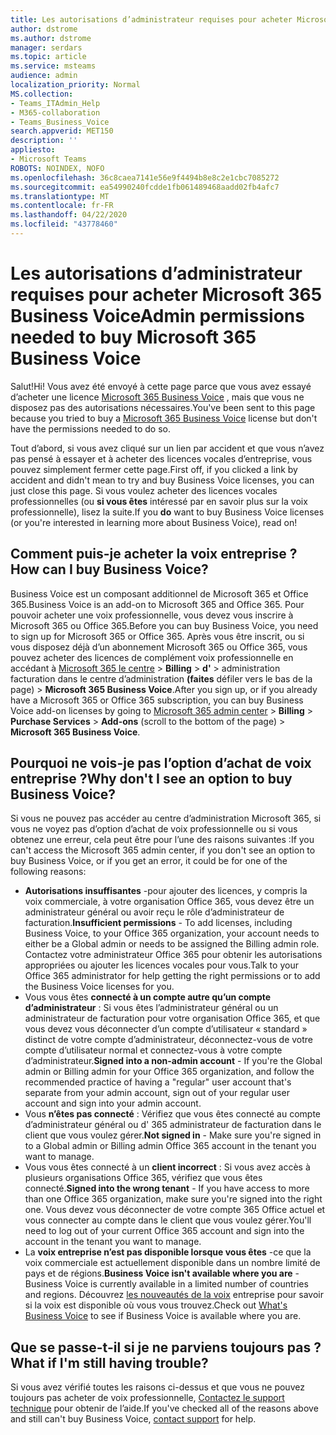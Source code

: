```yaml
---
title: Les autorisations d’administrateur requises pour acheter Microsoft 365 Business Voice
author: dstrome
ms.author: dstrome
manager: serdars
ms.topic: article
ms.service: msteams
audience: admin
localization_priority: Normal
MS.collection:
- Teams_ITAdmin_Help
- M365-collaboration
- Teams_Business_Voice
search.appverid: MET150
description: ''
appliesto:
- Microsoft Teams
ROBOTS: NOINDEX, NOFO
ms.openlocfilehash: 36c8caea7141e56e9f4494b8e8c2e1cbc7085272
ms.sourcegitcommit: ea54990240fcdde1fb061489468aadd02fb4afc7
ms.translationtype: MT
ms.contentlocale: fr-FR
ms.lasthandoff: 04/22/2020
ms.locfileid: "43778460"
---
```

# <a name="admin-permissions-needed-to-buy-microsoft-365-business-voice"></a><span data-ttu-id="ca02b-102">Les autorisations d’administrateur requises pour acheter Microsoft 365 Business Voice</span><span class="sxs-lookup"><span data-stu-id="ca02b-102">Admin permissions needed to buy Microsoft 365 Business Voice</span></span>

<span data-ttu-id="ca02b-103">Salut!</span><span class="sxs-lookup"><span data-stu-id="ca02b-103">Hi!</span></span> <span data-ttu-id="ca02b-104">Vous avez été envoyé à cette page parce que vous avez essayé d’acheter une licence [Microsoft 365 Business Voice](../whats-business-voice.md) , mais que vous ne disposez pas des autorisations nécessaires.</span><span class="sxs-lookup"><span data-stu-id="ca02b-104">You've been sent to this page because you tried to buy a [Microsoft 365 Business Voice](../whats-business-voice.md) license but don't have the permissions needed to do so.</span></span>

<span data-ttu-id="ca02b-105">Tout d’abord, si vous avez cliqué sur un lien par accident et que vous n’avez pas pensé à essayer et à acheter des licences vocales d’entreprise, vous pouvez simplement fermer cette page.</span><span class="sxs-lookup"><span data-stu-id="ca02b-105">First off, if you clicked a link by accident and didn't mean to try and buy Business Voice licenses, you can just close this page.</span></span> <span data-ttu-id="ca02b-106">Si vous voulez acheter des licences vocales professionnelles (ou **si vous êtes** intéressé par en savoir plus sur la voix professionnelle), lisez la suite.</span><span class="sxs-lookup"><span data-stu-id="ca02b-106">If you **do** want to buy Business Voice licenses (or you're interested in learning more about Business Voice), read on!</span></span>

## <a name="how-can-i-buy-business-voice"></a><span data-ttu-id="ca02b-107">Comment puis-je acheter la voix entreprise ?</span><span class="sxs-lookup"><span data-stu-id="ca02b-107">How can I buy Business Voice?</span></span>

<span data-ttu-id="ca02b-108">Business Voice est un composant additionnel de Microsoft 365 et Office 365.</span><span class="sxs-lookup"><span data-stu-id="ca02b-108">Business Voice is an add-on to Microsoft 365 and Office 365.</span></span> <span data-ttu-id="ca02b-109">Pour pouvoir acheter une voix professionnelle, vous devez vous inscrire à Microsoft 365 ou Office 365.</span><span class="sxs-lookup"><span data-stu-id="ca02b-109">Before you can buy Business Voice, you need to sign up for Microsoft 365 or Office 365.</span></span> <span data-ttu-id="ca02b-110">Après vous être inscrit, ou si vous disposez déjà d’un abonnement Microsoft 365 ou Office 365, vous pouvez acheter des licences de complément voix professionnelle en accédant à [Microsoft 365 le centre](https://admin.microsoft.com) > **Billing** > **d'** > administration facturation dans le centre d’administration **(faites** défiler vers le bas de la page) > **Microsoft 365 Business Voice**.</span><span class="sxs-lookup"><span data-stu-id="ca02b-110">After you sign up, or if you already have a Microsoft 365 or Office 365 subscription, you can buy Business Voice add-on licenses by going to [Microsoft 365 admin center](https://admin.microsoft.com) > **Billing** > **Purchase Services** > **Add-ons** (scroll to the bottom of the page) > **Microsoft 365 Business Voice**.</span></span>

## <a name="why-dont-i-see-an-option-to-buy-business-voice"></a><span data-ttu-id="ca02b-111">Pourquoi ne vois-je pas l’option d’achat de voix entreprise ?</span><span class="sxs-lookup"><span data-stu-id="ca02b-111">Why don't I see an option to buy Business Voice?</span></span>

<span data-ttu-id="ca02b-112">Si vous ne pouvez pas accéder au centre d’administration Microsoft 365, si vous ne voyez pas d’option d’achat de voix professionnelle ou si vous obtenez une erreur, cela peut être pour l’une des raisons suivantes :</span><span class="sxs-lookup"><span data-stu-id="ca02b-112">If you can't access the Microsoft 365 admin center, if you don't see an option to buy Business Voice, or if you get an error, it could be for one of the following reasons:</span></span>

- <span data-ttu-id="ca02b-113">**Autorisations insuffisantes** -pour ajouter des licences, y compris la voix commerciale, à votre organisation Office 365, vous devez être un administrateur général ou avoir reçu le rôle d’administrateur de facturation.</span><span class="sxs-lookup"><span data-stu-id="ca02b-113">**Insufficient permissions** - To add licenses, including Business Voice, to your Office 365 organization, your account needs to either be a Global admin or needs to be assigned the Billing admin role.</span></span> <span data-ttu-id="ca02b-114">Contactez votre administrateur Office 365 pour obtenir les autorisations appropriées ou ajouter les licences vocales pour vous.</span><span class="sxs-lookup"><span data-stu-id="ca02b-114">Talk to your Office 365 administrator for help getting the right permissions or to add the Business Voice licenses for you.</span></span>
- <span data-ttu-id="ca02b-115">Vous vous êtes **connecté à un compte autre qu’un compte d’administrateur** : Si vous êtes l’administrateur général ou un administrateur de facturation pour votre organisation Office 365, et que vous devez vous déconnecter d’un compte d’utilisateur « standard » distinct de votre compte d’administrateur, déconnectez-vous de votre compte d’utilisateur normal et connectez-vous à votre compte d’administrateur.</span><span class="sxs-lookup"><span data-stu-id="ca02b-115">**Signed into a non-admin account** - If you're the Global admin or Billing admin for your Office 365 organization, and follow the recommended practice of having a "regular" user account that's separate from your admin account, sign out of your regular user account and sign into your admin account.</span></span>
- <span data-ttu-id="ca02b-116">Vous **n’êtes pas connecté** : Vérifiez que vous êtes connecté au compte d’administrateur général ou d' 365 administrateur de facturation dans le client que vous voulez gérer.</span><span class="sxs-lookup"><span data-stu-id="ca02b-116">**Not signed in** - Make sure you're signed in to a Global admin or Billing admin Office 365 account in the tenant you want to manage.</span></span>
- <span data-ttu-id="ca02b-117">Vous vous êtes connecté à un **client incorrect** : Si vous avez accès à plusieurs organisations Office 365, vérifiez que vous êtes connecté.</span><span class="sxs-lookup"><span data-stu-id="ca02b-117">**Signed into the wrong tenant** - If you have access to more than one Office 365 organization, make sure you're signed into the right one.</span></span> <span data-ttu-id="ca02b-118">Vous devez vous déconnecter de votre compte 365 Office actuel et vous connecter au compte dans le client que vous voulez gérer.</span><span class="sxs-lookup"><span data-stu-id="ca02b-118">You'll need to log out of your current Office 365 account and sign into the account in the tenant you want to manage.</span></span>
- <span data-ttu-id="ca02b-119">La **voix entreprise n’est pas disponible lorsque vous êtes** -ce que la voix commerciale est actuellement disponible dans un nombre limité de pays et de régions.</span><span class="sxs-lookup"><span data-stu-id="ca02b-119">**Business Voice isn't available where you are** - Business Voice is currently available in a limited number of countries and regions.</span></span> <span data-ttu-id="ca02b-120">Découvrez [les nouveautés de la voix](../whats-business-voice.md) entreprise pour savoir si la voix est disponible où vous vous trouvez.</span><span class="sxs-lookup"><span data-stu-id="ca02b-120">Check out [What's Business Voice](../whats-business-voice.md) to see if Business Voice is available where you are.</span></span>

## <a name="what-if-im-still-having-trouble"></a><span data-ttu-id="ca02b-121">Que se passe-t-il si je ne parviens toujours pas ?</span><span class="sxs-lookup"><span data-stu-id="ca02b-121">What if I'm still having trouble?</span></span>

<span data-ttu-id="ca02b-122">Si vous avez vérifié toutes les raisons ci-dessus et que vous ne pouvez toujours pas acheter de voix professionnelle, [Contactez le support technique](https://docs.microsoft.com/office365/admin/contact-support-for-business-products) pour obtenir de l’aide.</span><span class="sxs-lookup"><span data-stu-id="ca02b-122">If you've checked all of the reasons above and still can't buy Business Voice, [contact support](https://docs.microsoft.com/office365/admin/contact-support-for-business-products) for help.</span></span>
